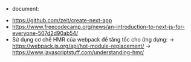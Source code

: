 - document:
+ https://github.com/zeit/create-next-app
+ https://www.freecodecamp.org/news/an-introduction-to-next-js-for-everyone-507d2d90ab54/
+ Sử dụng cơ chế HMR của webpack để tăng tốc cho ứng dựng: 
 -> https://webpack.js.org/api/hot-module-replacement/
 -> https://www.javascriptstuff.com/understanding-hmr/
